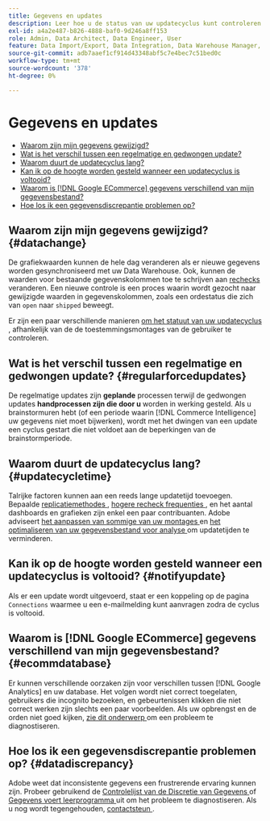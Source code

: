```yaml
---
title: Gegevens en updates
description: Leer hoe u de status van uw updatecyclus kunt controleren.
exl-id: a4a2e487-b826-4888-baf0-9d246a8ff153
role: Admin, Data Architect, Data Engineer, User
feature: Data Import/Export, Data Integration, Data Warehouse Manager, Commerce Tables
source-git-commit: adb7aaef1cf914d43348abf5c7e4bec7c51bed0c
workflow-type: tm+mt
source-wordcount: '378'
ht-degree: 0%

---
```


# Gegevens en updates

* [Waarom zijn mijn gegevens gewijzigd?](#datachange)
* [Wat is het verschil tussen een regelmatige en gedwongen update?](#regularforcedupdates)
* [Waarom duurt de updatecyclus lang?](#updatecycletime)
* [Kan ik op de hoogte worden gesteld wanneer een updatecyclus is voltooid?](#notifyupdate)
* [Waarom is  [!DNL Google ECommerce]  gegevens verschillend van mijn gegevensbestand?](#ecommdatabase)
* [Hoe los ik een gegevensdiscrepantie problemen op?](#datadiscrepancy)

## Waarom zijn mijn gegevens gewijzigd? {#datachange}

De grafiekwaarden kunnen de hele dag veranderen als er nieuwe gegevens worden gesynchroniseerd met uw Data Warehouse. Ook, kunnen de waarden voor bestaande gegevenskolommen toe te schrijven aan [ rechecks ](../data-warehouse-mgr/cfg-data-rechecks.md) veranderen. Een nieuwe controle is een proces waarin wordt gezocht naar gewijzigde waarden in gegevenskolommen, zoals een ordestatus die zich van `open` naar `shipped` beweegt.

Er zijn een paar verschillende manieren [ om het statuut van uw updatecyclus ](../../best-practices/check-update-cycle.md), afhankelijk van de de toestemmingsmontages van de gebruiker te controleren.

## Wat is het verschil tussen een regelmatige en gedwongen update? {#regularforcedupdates}

De regelmatige updates zijn **geplande** processen terwijl de gedwongen updates **handprocessen zijn die door u** worden in werking gesteld. Als u brainstormuren hebt (of een periode waarin [!DNL Commerce Intelligence] uw gegevens niet moet bijwerken), wordt met het dwingen van een update een cyclus gestart die niet voldoet aan de beperkingen van de brainstormperiode.

## Waarom duurt de updatecyclus lang? {#updatecycletime}

Talrijke factoren kunnen aan een reeds lange updatetijd toevoegen. Bepaalde [ replicatiemethodes ](../data-warehouse-mgr/cfg-replication-methods.md), [ hogere recheck frequenties ](../data-warehouse-mgr/cfg-data-rechecks.md), en het aantal dashboards en grafieken zijn enkel een paar contribuanten. Adobe adviseert [ het aanpassen van sommige van uw montages ](../../best-practices/reduce-update-cycle-time.md) en [ het optimaliseren van uw gegevensbestand voor analyse ](../../best-practices/opt-db-analysis.md) om updatetijden te verminderen.

## Kan ik op de hoogte worden gesteld wanneer een updatecyclus is voltooid? {#notifyupdate}

Als er een update wordt uitgevoerd, staat er een koppeling op de pagina `Connections` waarmee u een e-mailmelding kunt aanvragen zodra de cyclus is voltooid.

## Waarom is [!DNL Google ECommerce] gegevens verschillend van mijn gegevensbestand? {#ecommdatabase}

Er kunnen verschillende oorzaken zijn voor verschillen tussen [!DNL Google Analytics] en uw database. Het volgen wordt niet correct toegelaten, gebruikers die incognito bezoeken, en gebeurtenissen klikken die niet correct werken zijn slechts een paar voorbeelden. Als uw opbrengst en de orden niet goed kijken, [ zie dit onderwerp ](https://experienceleague.adobe.com/docs/commerce-knowledge-base/kb/troubleshooting/miscellaneous/diagnosing-google-ecommerce-revenue-discrepancies.html?lang=nl-NL) om een probleem te diagnostiseren.

## Hoe los ik een gegevensdiscrepantie problemen op? {#datadiscrepancy}

Adobe weet dat inconsistente gegevens een frustrerende ervaring kunnen zijn. Probeer gebruikend de [ Controlelijst van de Discretie van Gegevens ](https://experienceleague.adobe.com/docs/commerce-knowledge-base/kb/troubleshooting/miscellaneous/diagnosing-a-data-discrepancy.html?lang=nl-NL) of [ Gegevens voert leerprogramma ](https://experienceleague.adobe.com/docs/commerce-knowledge-base/kb/troubleshooting/miscellaneous/using-data-exports-to-pinpoint-discrepancies.html?lang=nl-NL) uit om het probleem te diagnostiseren. Als u nog wordt tegengehouden, [ contactsteun ](https://experienceleague.adobe.com/docs/commerce-knowledge-base/kb/troubleshooting/miscellaneous/mbi-service-policies.html?lang=nl-NL).
